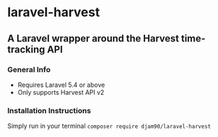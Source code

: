# laravel-harvest

## A Laravel wrapper around the Harvest time-tracking API 

### General Info
- Requires Laravel 5.4 or above
- Only supports Harvest API v2

### Installation Instructions
Simply run in your terminal `composer require djam90/laravel-harvest`